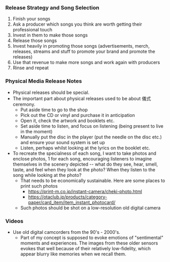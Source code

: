 ### Release Strategy and Song Selection

1. Finish your songs
2. Ask a producer which songs you think are worth getting their professional touch
3. Invest in them to make those songs
4. Release those songs
5. Invest heavily in promoting those songs (advertisements, merch, releases, streams and stuff to promote your brand and promote the releases)
6. Use that revenue to make more songs and work again with producers
7. Rinse and repeat

### Physical Media Release Notes

* Physical releases should be special.
* The important part about physical releases used to be about 儀式 ceremony.
	* Put aside time to go to the shop
	* Pick out the CD or vinyl and purchase it in anticipation
	* Open it, check the artwork and booklets etc.
	* Set aside time to listen, and focus on listening (being present to live in the moment)
	* Manually put the disc in the player (put the needle on the disc etc.) and ensure  your sound system is set up
	* Listen, perhaps whilst looking at the lyrics on the booklet etc.
* To recreate the specialness of each song, I want to take photos and enclose photos, 1 for each song, encouraging listeners to imagine themselves in the scenery depicted -- what do they see, hear, smell, taste, and feel when they look at the photo? When they listen to the song while looking at the photo?
	* That needs to be economically sustainable. Here are some places to print such photos
		* https://print-m.co.jp/instant-camera/cheki-photo.html
		* https://otaclub.jp/products/category-paper/card_item/item_instant_photocard/
	* Such photos should be shot on a low-resolution old digital camera

### Videos

* Use old digital camcorders from the 90's - 2000's.
	* Part of my concept is supposed to evoke emotions of "sentimental" moments and experiences. The images from these older sensors evokes that well because of their relatively low-fidelity, which appear blurry like memories when we recall them.